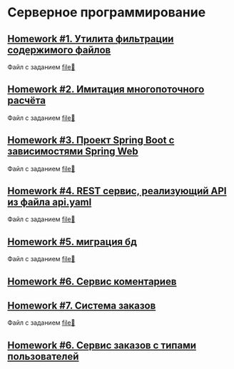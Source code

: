 # Серверное программирование

## [Homework #1. Утилита фильтрации содержимого файлов](/FileFilter/)
Файл с заданием [file📗](/misc/homework1.pdf)

## [Homework #2. Имитация многопоточного расчёта](/Threads/)
Файл с заданием [file📗](/misc/homework2.pdf)

## [Homework #3. Проект Spring Boot с зависимостями Spring Web](/appWithHtml/)
Файл с заданием [file📗](/misc/homework3.pdf)

## [Homework #4. REST сервис, реализующий API из файла api.yaml](/petstore/)
Файл с заданием [file📗](/misc/homework4.pdf)

## [Homework #5. миграция бд](/petstoreWithDB/)
Файл с заданием [file📗](/misc/homework5.pdf)

## [Homework #6. Сервис коментариев](/spring-server-generated/)

## [Homework #7. Система заказов](/Customer/)
Файл с заданием [file📗](/misc/homework7.pdf)

## [Homework #6. Сервис заказов с типами пользователей](/CustomerWitchAutorisation/)